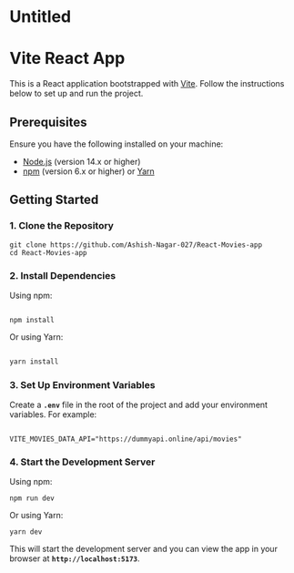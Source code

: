 # Untitled

# **Vite React App**

This is a React application bootstrapped with [Vite](https://vitejs.dev/). Follow the instructions below to set up and run the project.

## **Prerequisites**

Ensure you have the following installed on your machine:

- [Node.js](https://nodejs.org/) (version 14.x or higher)
- [npm](https://www.npmjs.com/) (version 6.x or higher) or [Yarn](https://yarnpkg.com/)

## **Getting Started**

### **1. Clone the Repository**

```
git clone https://github.com/Ashish-Nagar-027/React-Movies-app
cd React-Movies-app
```

### **2. Install Dependencies**

Using npm:

```

npm install

```

Or using Yarn:

```bash

yarn install

```

### **3. Set Up Environment Variables**

Create a **`.env`** file in the root of the project and add your environment variables. For example:

```

VITE_MOVIES_DATA_API="https://dummyapi.online/api/movies"

```

### **4. Start the Development Server**

Using npm:

```
npm run dev

```

Or using Yarn:

```
yarn dev

```

This will start the development server and you can view the app in your browser at **`http://localhost:5173`**.